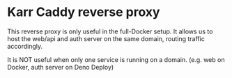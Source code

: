 # Karr Caddy reverse proxy

This reverse proxy is only useful in the full-Docker setup.
It allows us to host the web/api and auth server on the same domain, routing traffic accordingly.

It is NOT useful when only one service is running on a domain. (e.g. web on Docker, auth server on Deno Deploy)
